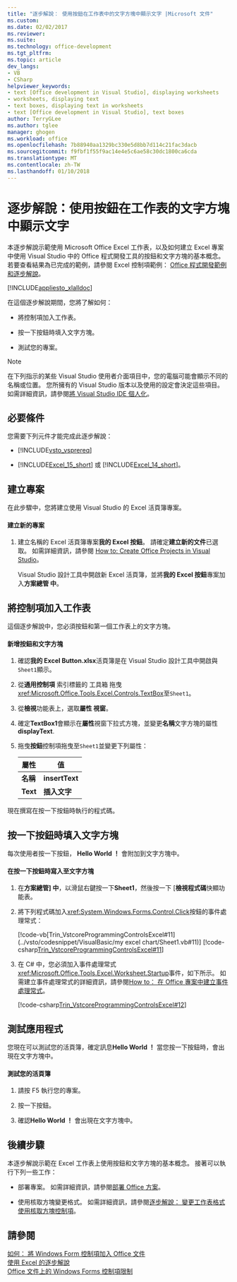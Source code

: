 ```yaml
---
title: "逐步解說： 使用按鈕在工作表中的文字方塊中顯示文字 |Microsoft 文件"
ms.custom: 
ms.date: 02/02/2017
ms.reviewer: 
ms.suite: 
ms.technology: office-development
ms.tgt_pltfrm: 
ms.topic: article
dev_langs:
- VB
- CSharp
helpviewer_keywords:
- text [Office development in Visual Studio], displaying worksheets
- worksheets, displaying text
- text boxes, displaying text in worksheets
- text [Office development in Visual Studio], text boxes
author: TerryGLee
ms.author: tglee
manager: ghogen
ms.workload: office
ms.openlocfilehash: 7b88940aa1329bc330e5d8bb7d114c21fac3dacb
ms.sourcegitcommit: f9fbf1f55f9ac14e4e5c6ae58c30dc1800ca6cda
ms.translationtype: MT
ms.contentlocale: zh-TW
ms.lasthandoff: 01/10/2018
---
```

# <a name="walkthrough-displaying-text-in-a-text-box-in-a-worksheet-using-a-button"></a>逐步解說：使用按鈕在工作表的文字方塊中顯示文字
  本逐步解說示範使用 Microsoft Office Excel 工作表，以及如何建立 Excel 專案中使用 Visual Studio 中的 Office 程式開發工具的按鈕和文字方塊的基本概念。 若要查看結果為已完成的範例，請參閱 Excel 控制項範例： [Office 程式開發範例和逐步解說](../vsto/office-development-samples-and-walkthroughs.md)。  
  
 [!INCLUDE[appliesto_xlalldoc](../vsto/includes/appliesto-xlalldoc-md.md)]  
  
 在這個逐步解說期間，您將了解如何：  
  
-   將控制項加入工作表。  
  
-   按一下按鈕時填入文字方塊。  
  
-   測試您的專案。  
  
> [!NOTE]  
>  在下列指示的某些 Visual Studio 使用者介面項目中，您的電腦可能會顯示不同的名稱或位置。 您所擁有的 Visual Studio 版本以及使用的設定會決定這些項目。 如需詳細資訊，請參閱[將 Visual Studio IDE 個人化](../ide/personalizing-the-visual-studio-ide.md)。  
  
## <a name="prerequisites"></a>必要條件  
 您需要下列元件才能完成此逐步解說：  
  
-   [!INCLUDE[vsto_vsprereq](../vsto/includes/vsto-vsprereq-md.md)]  
  
-   [!INCLUDE[Excel_15_short](../vsto/includes/excel-15-short-md.md)] 或 [!INCLUDE[Excel_14_short](../vsto/includes/excel-14-short-md.md)]。  
  
## <a name="creating-the-project"></a>建立專案  
 在此步驟中，您將建立使用 Visual Studio 的 Excel 活頁簿專案。  
  
#### <a name="to-create-a-new-project"></a>建立新的專案  
  
1.  建立名稱的 Excel 活頁簿專案**我的 Excel 按鈕**。 請確定**建立新的文件**已選取。 如需詳細資訊，請參閱 [How to: Create Office Projects in Visual Studio](../vsto/how-to-create-office-projects-in-visual-studio.md)。  
  
     Visual Studio 設計工具中開啟新 Excel 活頁簿，並將**我的 Excel 按鈕**專案加入**方案總管 中**。  
  
## <a name="adding-controls-to-the-worksheet"></a>將控制項加入工作表  
 這個逐步解說中，您必須按鈕和第一個工作表上的文字方塊。  
  
#### <a name="to-add-a-button-and-a-text-box"></a>新增按鈕和文字方塊  
  
1.  確認**我的 Excel Button.xlsx**活頁簿是在 Visual Studio 設計工具中開啟與`Sheet1`顯示。  
  
2.  從**通用控制項** 索引標籤的 工具箱 拖曳<xref:Microsoft.Office.Tools.Excel.Controls.TextBox>至`Sheet1`。  
  
3.  從**檢視**功能表上，選取**屬性 視窗**。  
  
4.  確定**TextBox1**會顯示在**屬性**視窗下拉式方塊，並變更**名稱**文字方塊的屬性**displayText**.  
  
5.  拖曳**按鈕**控制項拖曳至`Sheet1`並變更下列屬性：  
  
    |屬性|值|  
    |--------------|-----------|  
    |**名稱**|**insertText**|  
    |**Text**|**插入文字**|  
  
 現在撰寫在按一下按鈕時執行的程式碼。  
  
## <a name="populating-the-text-box-when-the-button-is-clicked"></a>按一下按鈕時填入文字方塊  
 每次使用者按一下按鈕， **Hello World ！** 會附加到文字方塊中。  
  
#### <a name="to-write-to-the-text-box-when-the-button-is-clicked"></a>在按一下按鈕時寫入至文字方塊  
  
1.  在**方案總管] 中**，以滑鼠右鍵按一下**Sheet1**，然後按一下 [**檢視程式碼**快顯功能表。  
  
2.  將下列程式碼加入<xref:System.Windows.Forms.Control.Click>按鈕的事件處理常式：  
  
     [!code-vb[Trin_VstcoreProgrammingControlsExcel#11](../vsto/codesnippet/VisualBasic/my excel chart/Sheet1.vb#11)]
     [!code-csharp[Trin_VstcoreProgrammingControlsExcel#11](../vsto/codesnippet/CSharp/Trin_VstcoreProgrammingControlsExcelCS/Sheet1.cs#11)]  
  
3.  在 C# 中，您必須加入事件處理常式<xref:Microsoft.Office.Tools.Excel.Worksheet.Startup>事件，如下所示。 如需建立事件處理常式的詳細資訊，請參閱[How to： 在 Office 專案中建立事件處理常式](../vsto/how-to-create-event-handlers-in-office-projects.md)。  
  
     [!code-csharp[Trin_VstcoreProgrammingControlsExcel#12](../vsto/codesnippet/CSharp/Trin_VstcoreProgrammingControlsExcelCS/Sheet1.cs#12)]  
  
## <a name="testing-the-application"></a>測試應用程式  
 您現在可以測試您的活頁簿，確定訊息**Hello World ！** 當您按一下按鈕時，會出現在文字方塊中。  
  
#### <a name="to-test-your-workbook"></a>測試您的活頁簿  
  
1.  請按 F5 執行您的專案。  
  
2.  按一下按鈕。  
  
3.  確認**Hello World ！** 會出現在文字方塊中。  
  
## <a name="next-steps"></a>後續步驟  
 本逐步解說示範在 Excel 工作表上使用按鈕和文字方塊的基本概念。 接著可以執行下列一些工作：  
  
-   部署專案。 如需詳細資訊，請參閱[部署 Office 方案](../vsto/deploying-an-office-solution.md)。  
  
-   使用核取方塊變更格式。 如需詳細資訊，請參閱[逐步解說： 變更工作表格式使用核取方塊控制項](../vsto/walkthrough-changing-worksheet-formatting-using-checkbox-controls.md)。  
  
## <a name="see-also"></a>請參閱  
 [如何： 將 Windows Form 控制項加入 Office 文件](../vsto/how-to-add-windows-forms-controls-to-office-documents.md)   
 [使用 Excel 的逐步解說](../vsto/walkthroughs-using-excel.md)   
 [Office 文件上的 Windows Forms 控制項限制](../vsto/limitations-of-windows-forms-controls-on-office-documents.md)  
  
  
